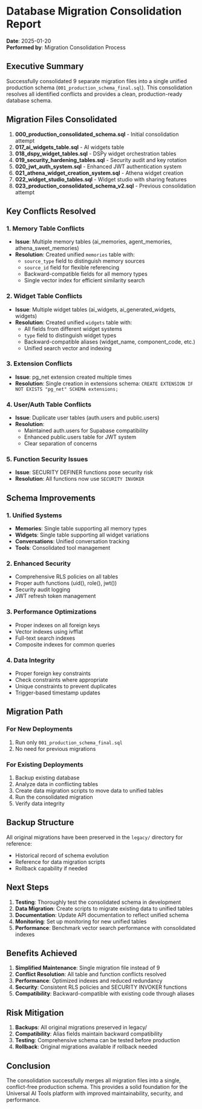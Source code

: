 # Database Migration Consolidation Report

**Date**: 2025-01-20  
**Performed by**: Migration Consolidation Process

## Executive Summary

Successfully consolidated 9 separate migration files into a single unified production schema (`001_production_schema_final.sql`). This consolidation resolves all identified conflicts and provides a clean, production-ready database schema.

## Migration Files Consolidated

1. **000_production_consolidated_schema.sql** - Initial consolidation attempt
2. **017_ai_widgets_table.sql** - AI widgets table
3. **018_dspy_widget_tables.sql** - DSPy widget orchestration tables
4. **019_security_hardening_tables.sql** - Security audit and key rotation
5. **020_jwt_auth_system.sql** - Enhanced JWT authentication system
6. **021_athena_widget_creation_system.sql** - Athena widget creation
7. **022_widget_studio_tables.sql** - Widget studio with sharing features
8. **023_production_consolidated_schema_v2.sql** - Previous consolidation attempt

## Key Conflicts Resolved

### 1. Memory Table Conflicts
- **Issue**: Multiple memory tables (ai_memories, agent_memories, athena_sweet_memories)
- **Resolution**: Created unified `memories` table with:
  - `source_type` field to distinguish memory sources
  - `source_id` field for flexible referencing
  - Backward-compatible fields for all memory types
  - Single vector index for efficient similarity search

### 2. Widget Table Conflicts
- **Issue**: Multiple widget tables (ai_widgets, ai_generated_widgets, widgets)
- **Resolution**: Created unified `widgets` table with:
  - All fields from different widget systems
  - `type` field to distinguish widget types
  - Backward-compatible aliases (widget_name, component_code, etc.)
  - Unified search vector and indexing

### 3. Extension Conflicts
- **Issue**: pg_net extension created multiple times
- **Resolution**: Single creation in extensions schema: `CREATE EXTENSION IF NOT EXISTS "pg_net" SCHEMA extensions;`

### 4. User/Auth Table Conflicts
- **Issue**: Duplicate user tables (auth.users and public.users)
- **Resolution**: 
  - Maintained auth.users for Supabase compatibility
  - Enhanced public.users table for JWT system
  - Clear separation of concerns

### 5. Function Security Issues
- **Issue**: SECURITY DEFINER functions pose security risk
- **Resolution**: All functions now use `SECURITY INVOKER`

## Schema Improvements

### 1. Unified Systems
- **Memories**: Single table supporting all memory types
- **Widgets**: Single table supporting all widget variations
- **Conversations**: Unified conversation tracking
- **Tools**: Consolidated tool management

### 2. Enhanced Security
- Comprehensive RLS policies on all tables
- Proper auth functions (uid(), role(), jwt())
- Security audit logging
- JWT refresh token management

### 3. Performance Optimizations
- Proper indexes on all foreign keys
- Vector indexes using ivfflat
- Full-text search indexes
- Composite indexes for common queries

### 4. Data Integrity
- Proper foreign key constraints
- Check constraints where appropriate
- Unique constraints to prevent duplicates
- Trigger-based timestamp updates

## Migration Path

### For New Deployments
1. Run only `001_production_schema_final.sql`
2. No need for previous migrations

### For Existing Deployments
1. Backup existing database
2. Analyze data in conflicting tables
3. Create data migration scripts to move data to unified tables
4. Run the consolidated migration
5. Verify data integrity

## Backup Structure

All original migrations have been preserved in the `legacy/` directory for reference:
- Historical record of schema evolution
- Reference for data migration scripts
- Rollback capability if needed

## Next Steps

1. **Testing**: Thoroughly test the consolidated schema in development
2. **Data Migration**: Create scripts to migrate existing data to unified tables
3. **Documentation**: Update API documentation to reflect unified schema
4. **Monitoring**: Set up monitoring for new unified tables
5. **Performance**: Benchmark vector search performance with consolidated indexes

## Benefits Achieved

1. **Simplified Maintenance**: Single migration file instead of 9
2. **Conflict Resolution**: All table and function conflicts resolved
3. **Performance**: Optimized indexes and reduced redundancy
4. **Security**: Consistent RLS policies and SECURITY INVOKER functions
5. **Compatibility**: Backward-compatible with existing code through aliases

## Risk Mitigation

1. **Backups**: All original migrations preserved in legacy/
2. **Compatibility**: Alias fields maintain backward compatibility
3. **Testing**: Comprehensive schema can be tested before production
4. **Rollback**: Original migrations available if rollback needed

## Conclusion

The consolidation successfully merges all migration files into a single, conflict-free production schema. This provides a solid foundation for the Universal AI Tools platform with improved maintainability, security, and performance.